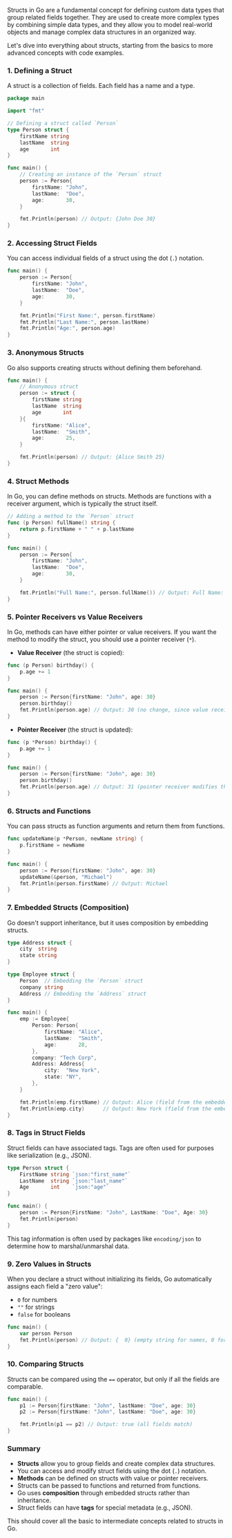 Structs in Go are a fundamental concept for defining custom data types that group related fields together. They are used to create more complex types by combining simple data types, and they allow you to model real-world objects and manage complex data structures in an organized way.

Let's dive into everything about structs, starting from the basics to more advanced concepts with code examples.

### 1. **Defining a Struct**

A struct is a collection of fields. Each field has a name and a type.

```go
package main

import "fmt"

// Defining a struct called `Person`
type Person struct {
    firstName string
    lastName  string
    age       int
}

func main() {
    // Creating an instance of the `Person` struct
    person := Person{
        firstName: "John",
        lastName:  "Doe",
        age:       30,
    }

    fmt.Println(person) // Output: {John Doe 30}
}
```

### 2. **Accessing Struct Fields**

You can access individual fields of a struct using the dot (`.`) notation.

```go
func main() {
    person := Person{
        firstName: "John",
        lastName:  "Doe",
        age:       30,
    }

    fmt.Println("First Name:", person.firstName)
    fmt.Println("Last Name:", person.lastName)
    fmt.Println("Age:", person.age)
}
```

### 3. **Anonymous Structs**

Go also supports creating structs without defining them beforehand.

```go
func main() {
    // Anonymous struct
    person := struct {
        firstName string
        lastName  string
        age       int
    }{
        firstName: "Alice",
        lastName:  "Smith",
        age:       25,
    }

    fmt.Println(person) // Output: {Alice Smith 25}
}
```

### 4. **Struct Methods**

In Go, you can define methods on structs. Methods are functions with a receiver argument, which is typically the struct itself.

```go
// Adding a method to the `Person` struct
func (p Person) fullName() string {
    return p.firstName + " " + p.lastName
}

func main() {
    person := Person{
        firstName: "John",
        lastName:  "Doe",
        age:       30,
    }

    fmt.Println("Full Name:", person.fullName()) // Output: Full Name: John Doe
}
```

### 5. **Pointer Receivers vs Value Receivers**

In Go, methods can have either pointer or value receivers. If you want the method to modify the struct, you should use a pointer receiver (`*`).

- **Value Receiver** (the struct is copied):

```go
func (p Person) birthday() {
    p.age += 1
}

func main() {
    person := Person{firstName: "John", age: 30}
    person.birthday()
    fmt.Println(person.age) // Output: 30 (no change, since value receiver doesn't modify the original)
}
```

- **Pointer Receiver** (the struct is updated):

```go
func (p *Person) birthday() {
    p.age += 1
}

func main() {
    person := Person{firstName: "John", age: 30}
    person.birthday()
    fmt.Println(person.age) // Output: 31 (pointer receiver modifies the original)
}
```

### 6. **Structs and Functions**

You can pass structs as function arguments and return them from functions.

```go
func updateName(p *Person, newName string) {
    p.firstName = newName
}

func main() {
    person := Person{firstName: "John", age: 30}
    updateName(&person, "Michael")
    fmt.Println(person.firstName) // Output: Michael
}
```

### 7. **Embedded Structs (Composition)**

Go doesn't support inheritance, but it uses composition by embedding structs.

```go
type Address struct {
    city  string
    state string
}

type Employee struct {
    Person  // Embedding the `Person` struct
    company string
    Address // Embedding the `Address` struct
}

func main() {
    emp := Employee{
        Person: Person{
            firstName: "Alice",
            lastName:  "Smith",
            age:       28,
        },
        company: "Tech Corp",
        Address: Address{
            city:  "New York",
            state: "NY",
        },
    }

    fmt.Println(emp.firstName) // Output: Alice (field from the embedded Person struct)
    fmt.Println(emp.city)      // Output: New York (field from the embedded Address struct)
}
```

### 8. **Tags in Struct Fields**

Struct fields can have associated tags. Tags are often used for purposes like serialization (e.g., JSON).

```go
type Person struct {
    FirstName string `json:"first_name"`
    LastName  string `json:"last_name"`
    Age       int    `json:"age"`
}

func main() {
    person := Person{FirstName: "John", LastName: "Doe", Age: 30}
    fmt.Println(person)
}
```

This tag information is often used by packages like `encoding/json` to determine how to marshal/unmarshal data.

### 9. **Zero Values in Structs**

When you declare a struct without initializing its fields, Go automatically assigns each field a "zero value":

- `0` for numbers
- `""` for strings
- `false` for booleans

```go
func main() {
    var person Person
    fmt.Println(person) // Output: {  0} (empty string for names, 0 for age)
}
```

### 10. **Comparing Structs**

Structs can be compared using the `==` operator, but only if all the fields are comparable.

```go
func main() {
    p1 := Person{firstName: "John", lastName: "Doe", age: 30}
    p2 := Person{firstName: "John", lastName: "Doe", age: 30}

    fmt.Println(p1 == p2) // Output: true (all fields match)
}
```

### Summary

- **Structs** allow you to group fields and create complex data structures.
- You can access and modify struct fields using the dot (`.`) notation.
- **Methods** can be defined on structs with value or pointer receivers.
- Structs can be passed to functions and returned from functions.
- Go uses **composition** through embedded structs rather than inheritance.
- Struct fields can have **tags** for special metadata (e.g., JSON).

This should cover all the basic to intermediate concepts related to structs in Go.
